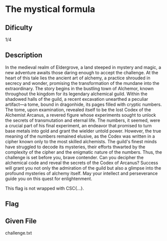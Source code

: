 # The mystical formula

## Dificulty
1/4

## Description
In the medieval realm of Eldergrove, a land steeped in mystery and magic, a new adventure awaits those daring enough to accept the challenge. At the heart of this tale lies the ancient art of alchemy, a practice shrouded in secrecy and wonder, promising the transformation of the mundane into the extraordinary.
The story begins in the bustling town of Alchemor, known throughout the kingdom for its legendary alchemical guild. Within the shadowed halls of the guild, a recent excavation unearthed a peculiar artifact—a tome, bound in dragonhide, its pages filled with cryptic numbers.
The tome, upon examination, revealed itself to be the lost Codex of the Alchemist Arcanus, a revered figure whose experiments sought to unlock the secrets of transmutation and eternal life. The numbers, it seemed, were a crucial part of his final experiment, an endeavor that promised to turn base metals into gold and grant the wielder untold power.
However, the true meaning of the numbers remained elusive, as the Codex was written in a cipher known only to the most skilled alchemists. The guild's finest minds have struggled to decode its mysteries, their efforts thwarted by the complexity of the cipher and the enigmatic nature of the numbers.
Thus, the challenge is set before you, brave contender. Can you decipher the alchemical code and reveal the secrets of the Codex of Arcanus? Success will grant you not only the admiration of the guild but also a glimpse into the profound mysteries of alchemy itself. May your intellect and perseverance guide you on this quest for enlightenment.

This flag is not wrapped with CSC{...}.

## Flag

## Given File
challenge.txt